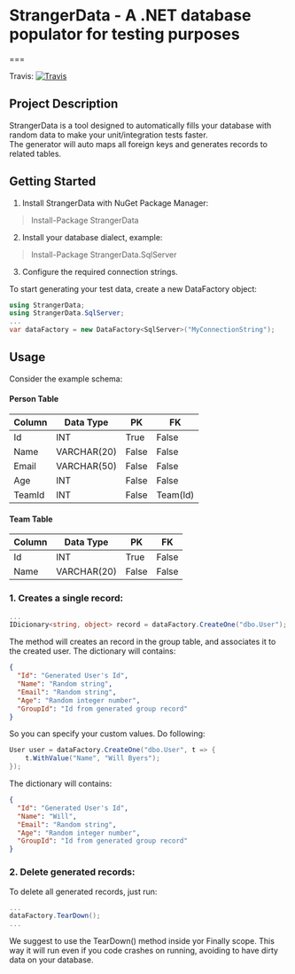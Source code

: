 # StrangerData - A .NET database populator for testing purposes
===

Travis: [![Travis](https://travis-ci.org/stone-pagamentos/DbFaker.svg?branch=master)](https://travis-ci.org/stone-pagamentos/DbFaker)

## Project Description ##
StrangerData is a tool designed to automatically fills your database with random data to make your unit/integration tests faster.  
The generator will auto maps all foreign keys and generates records to related tables.

## Getting Started ##
1. Install StrangerData with NuGet Package Manager:
> Install-Package StrangerData

2. Install your database dialect, example:
> Install-Package StrangerData.SqlServer

3. Configure the required connection strings.

To start generating your test data, create a new DataFactory object:
```csharp
using StrangerData;
using StrangerData.SqlServer;
...
var dataFactory = new DataFactory<SqlServer>("MyConnectionString");
```

## Usage ##

Consider the example schema:

#### Person Table


| Column | Data Type | PK | FK |
| --- | --- | --- | --- |
| Id | INT | True | False |
| Name | VARCHAR(20) | False | False |
| Email | VARCHAR(50) | False | False |
| Age | INT | False | False |
| TeamId | INT | False | Team(Id) |


#### Team Table


| Column | Data Type | PK | FK |
| --- | --- | --- | --- |
| Id | INT | True | False |
| Name | VARCHAR(20) | False | False |


### 1. Creates a single record:
```csharp
...
IDicionary<string, object> record = dataFactory.CreateOne("dbo.User");
```
The method will creates an record in the group table, and associates it to the created user. The dictionary will contains:
```json
{
  "Id": "Generated User's Id",
  "Name": "Random string",
  "Email": "Random string",
  "Age": "Random integer number",
  "GroupId": "Id from generated group record"
}
```
So you can specify your custom values. Do following:
```csharp
User user = dataFactory.CreateOne("dbo.User", t => {
    t.WithValue("Name", "Will Byers");
});
```

The dictionary will contains:
```json
{
  "Id": "Generated User's Id",
  "Name": "Will",
  "Email": "Random string",
  "Age": "Random integer number",
  "GroupId": "Id from generated group record"
}
```

### 2. Delete generated records:
To delete all generated records, just run:
```csharp
...
dataFactory.TearDown();
...
```

We suggest to use the TearDown() method inside yor Finally scope. This way it will run even if you code crashes on running, avoiding to have dirty data on your database.
